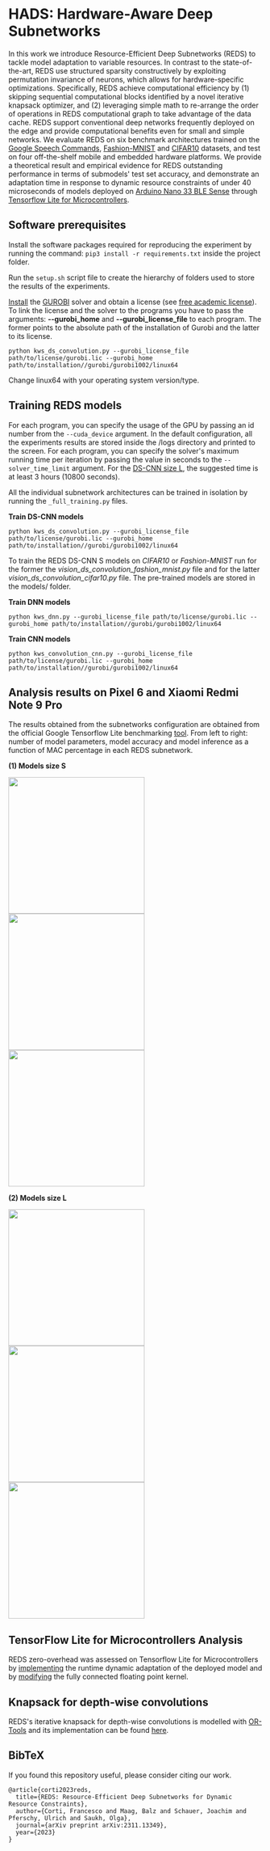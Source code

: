 # HADS: Hardware-Aware Deep Subnetworks 

In this work we introduce Resource-Efficient Deep Subnetworks (REDS) to tackle model adaptation to variable resources. In contrast to the state-of-the-art, REDS use structured sparsity constructively by exploiting permutation invariance of neurons, which allows for hardware-specific optimizations. Specifically, REDS achieve computational efficiency by (1) skipping sequential computational blocks identified by a novel iterative knapsack optimizer, and (2) leveraging simple math to re-arrange the order of operations in REDS computational graph to take advantage of the data cache. REDS support conventional deep networks frequently deployed on the edge and provide computational benefits even for small and simple networks. We evaluate REDS on six benchmark architectures trained on the [Google Speech Commands](https://arxiv.org/pdf/1804.03209.pdf), [Fashion-MNIST](https://github.com/zalandoresearch/fashion-mnist) and [CIFAR10](https://www.cs.toronto.edu/~kriz/cifar.html) datasets, and test on four off-the-shelf mobile and embedded hardware platforms. We provide a theoretical result and empirical evidence for REDS outstanding performance in terms of submodels' test set accuracy, and demonstrate an adaptation time in response to dynamic resource constraints of under 40 microseconds of models deployed on [Arduino Nano 33 BLE Sense](https://docs.arduino.cc/hardware/nano-33-ble-sense) through [Tensorflow Lite for Microcontrollers](https://github.com/tensorflow/tflite-micro). 

## Software prerequisites

Install the software packages required for reproducing the experiment by running the
command: `pip3 install -r requirements.txt` inside the project folder.

Run the `setup.sh` script file to create the hierarchy of folders used to store the results of the experiments.

[Install](https://support.gurobi.com/hc/en-us/articles/360044290292-How-do-I-install-Gurobi-for-Python-)
the [GUROBI](https://www.gurobi.com/) solver and obtain
a license (see [free academic license](https://support.gurobi.com/hc/en-us/articles/360040541251-How-do-I-obtain-a-free-academic-license-)).
To link the license and the solver to the programs you have to pass the arguments: **--gurobi_home** and
**--gurobi_license_file** to each program. The former points to the absolute path of the installation of Gurobi and the
latter to its license.

```
python kws_ds_convolution.py --gurobi_license_file path/to/license/gurobi.lic --gurobi_home path/to/installation//gurobi/gurobi1002/linux64 
```

Change linux64 with your operating system version/type.

## Training REDS models

For each program, you can specify the usage of the GPU by passing an id number from the  `--cuda_device` argument. In the default configuration, all the experiments results are stored inside the /logs directory and printed to the screen.
For each program, you can specify the solver's maximum running time per iteration by passing the value in seconds to the
`--solver_time_limit` argument. For the [DS-CNN size L](https://arxiv.org/pdf/1711.07128.pdf), the suggested time is at least 3 hours (10800
seconds).

All the individual subnetwork architectures can be trained in isolation by running the `_full_training.py` files. 

**Train DS-CNN models**

```
python kws_ds_convolution.py --gurobi_license_file path/to/license/gurobi.lic --gurobi_home path/to/installation//gurobi/gurobi1002/linux64 
```

To train the REDS DS-CNN S models on *CIFAR10* or *Fashion-MNIST* run for the former the *vision_ds_convolution_fashion_mnist.py* file and for the latter *vision_ds_convolution_cifar10.py* file. The pre-trained models are stored in the models/ folder.

**Train DNN models**

```
python kws_dnn.py --gurobi_license_file path/to/license/gurobi.lic --gurobi_home path/to/installation//gurobi/gurobi1002/linux64 
```

**Train CNN models**

```
python kws_convolution_cnn.py --gurobi_license_file path/to/license/gurobi.lic --gurobi_home path/to/installation//gurobi/gurobi1002/linux64 
```


## Analysis results on Pixel 6 and Xiaomi Redmi Note 9 Pro 
The results obtained from the subnetworks configuration are obtained from the official Google
Tensorflow Lite benchmarking [tool](https://www.tensorflow.org/lite/performance/measurement). From left to right: number of model parameters, model accuracy and model inference
as a function of MAC percentage in each REDS subnetwork. 

**(1) Models size S**

<img src="result/plots/plotly_mobile_parameters_sizeS.png" width="270"/> <img src="result/plots/plotly_mobile_accuracy_sizeS.png" width="270"/> <img src="result/plots/plotly_mobile_inference_sizeS.png" width="270"/> 

**(2) Models size L**

<img src="result/plots/plotly_mobile_parameters_sizeL.png" width="270"/> <img src="result/plots/plotly_mobile_accuracy_sizeL.png" width="270"/> <img src="result/plots/plotly_mobile_inference_sizeL.png" width="270"/>


## TensorFlow Lite for Microcontrollers Analysis 
REDS zero-overhead was assessed on Tensorflow Lite for Microcontrollers by [implementing](https://github.com/aschesklave/TFlite-Micro-Cutting/blob/main/src/model_modifier.cpp) the runtime dynamic adaptation of the deployed model and by [modifying](https://github.com/chint95/tflite-micro/blob/b6878ecd464fcf442ee03a4e279257b20bcda731/src/tensorflow/lite/kernels/internal/reference/fully_connected.h#L31) the fully connected floating point kernel. 

## Knapsack for depth-wise convolutions
REDS's iterative knapsack for depth-wise convolutions is modelled with [OR-Tools](https://developers.google.com/optimization) and its implementation can be found [here](https://github.com/FraCorti/REDS/blob/b47f9d5e370e5a7b5a726e832d00030ea401ee00/utils/knapsack.py#L475).  

## BibTeX

If you found this repository useful, please consider citing our work.
```
@article{corti2023reds,
  title={REDS: Resource-Efficient Deep Subnetworks for Dynamic Resource Constraints},
  author={Corti, Francesco and Maag, Balz and Schauer, Joachim and Pferschy, Ulrich and Saukh, Olga},
  journal={arXiv preprint arXiv:2311.13349},
  year={2023}
}
```
